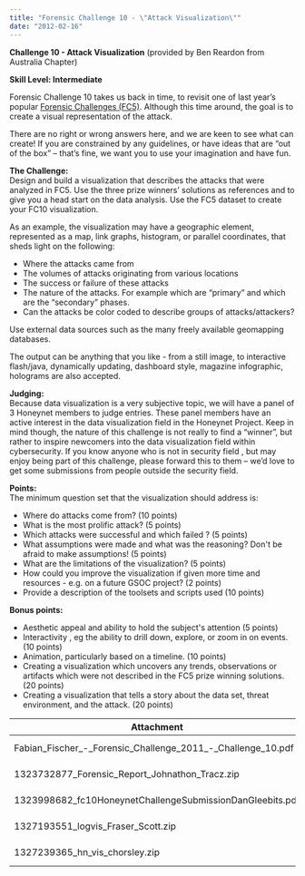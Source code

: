 ```yaml
---
title: "Forensic Challenge 10 - \"Attack Visualization\""
date: "2012-02-16"
---
```


**Challenge 10 - Attack Visualization** (provided by Ben Reardon from Australia Chapter)

**Skill Level: Intermediate**

Forensic Challenge 10 takes us back in time, to revisit one of last year’s popular [Forensic Challenges (FC5)](//www.honeynet.org/challenges/2010_5_log_mysteries). Although this time around, the goal is to create a visual representation of the attack.

There are no right or wrong answers here, and we are keen to see what can create! If you are constrained by any guidelines, or have ideas that are “out of the box” – that’s fine, we want you to use your imagination and have fun.

**The Challenge:**  
Design and build a visualization that describes the attacks that were analyzed in FC5. Use the three prize winners’ solutions as references and to give you a head start on the data analysis. Use the FC5 dataset to create your FC10 visualization.

As an example, the visualization may have a geographic element, represented as a map, link graphs, histogram, or parallel coordinates, that sheds light on the following:

- Where the attacks came from
- The volumes of attacks originating from various locations
- The success or failure of these attacks
- The nature of the attacks. For example which are “primary” and which are the “secondary” phases.
- Can the attacks be color coded to describe groups of attacks/attackers?

Use external data sources such as the many freely available geomapping databases.

The output can be anything that you like - from a still image, to interactive flash/java, dynamically updating, dashboard style, magazine infographic, holograms are also accepted.

**Judging:**  
Because data visualization is a very subjective topic, we will have a panel of 3 Honeynet members to judge entries. These panel members have an active interest in the data visualization field in the Honeynet Project. Keep in mind though, the nature of this challenge is not really to find a “winner”, but rather to inspire newcomers into the data visualization field within cybersecurity. If you know anyone who is not in security field , but may enjoy being part of this challenge, please forward this to them – we’d love to get some submissions from people outside the security field.

**Points:**  
The minimum question set that the visualization should address is:

- Where do attacks come from? (10 points)
- What is the most prolific attack? (5 points)
- Which attacks were successful and which failed ? (5 points)
- What assumptions were made and what was the reasoning? Don't be afraid to make assumptions! (5 points)
- What are the limitations of the visualization? (5 points)
- How could you improve the visualization if given more time and resources - e.g. on a future GSOC project? (2 points)
- Provide a description of the toolsets and scripts used (10 points)

**Bonus points:**

- Aesthetic appeal and ability to hold the subject's attention (5 points)
- Interactivity , eg the ability to drill down, explore, or zoom in on events. (10 points)
- Animation, particularly based on a timeline. (10 points)
- Creating a visualization which uncovers any trends, observations or artifacts which were not described in the FC5 prize winning solutions. (20 points)
- Creating a visualization that tells a story about the data set, threat environment, and the attack. (20 points)

| Attachment | Size |
| --- | --- |
| Fabian\_Fischer\_-\_Forensic\_Challenge\_2011\_-\_Challenge\_10.pdf | 7.64 MB |
| 1323732877\_Forensic\_Report\_Johnathon\_Tracz.zip | 925.16 KB |
| 1323998682\_fc10HoneynetChallengeSubmissionDanGleebits.pdf | 4.47 MB |
| 1327193551\_logvis\_Fraser\_Scott.zip | 736.21 KB |
| 1327239365\_hn\_vis\_chorsley.zip | 110.89 KB |
